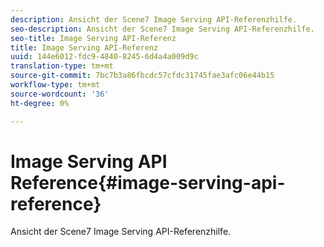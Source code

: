 ```yaml
---
description: Ansicht der Scene7 Image Serving API-Referenzhilfe.
seo-description: Ansicht der Scene7 Image Serving API-Referenzhilfe.
seo-title: Image Serving API-Referenz
title: Image Serving API-Referenz
uuid: 144e6012-fdc9-4840-8245-6d4a4a009d9c
translation-type: tm+mt
source-git-commit: 7bc7b3a86fbcdc57cfdc31745fae3afc06e44b15
workflow-type: tm+mt
source-wordcount: '36'
ht-degree: 0%

---
```



# Image Serving API Reference{#image-serving-api-reference}

Ansicht der Scene7 Image Serving API-Referenzhilfe.


